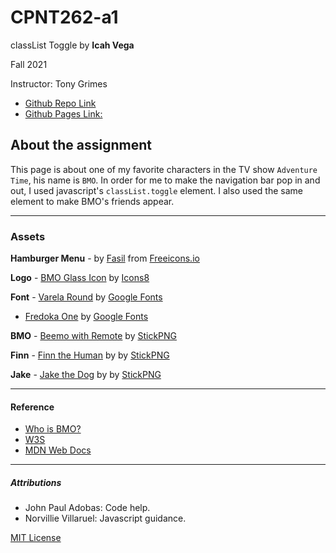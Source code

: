 # CPNT262-a1
classList Toggle by **Icah Vega**

Fall 2021

Instructor: Tony Grimes



- [Github Repo Link](https://github.com/Icahpv/cpnt262-a1.git)
- [Github Pages Link:](https://icahpv.github.io/cpnt262-a1/) 



## About the assignment


This page is about one of my favorite characters in the TV show  `Adventure Time`, his name is `BMO`. In order for me to make the navigation bar pop in and out, I used javascript's ```classList.toggle``` element. I also used the same element to make BMO's friends appear.

---


### Assets


**Hamburger Menu** - by [Fasil](https://freeicons.io/profile/722) from [Freeicons.io](https://freeicons.io/)

**Logo** - [BMO Glass Icon](https://icons8.com/icon/hOrSXhBz2aOQ/bmo) by [Icons8](https://icons8.com/)

**Font** - [Varela Round](https://fonts.google.com/specimen/Varela+Round?query=varela) by [Google Fonts](https://fonts.google.com/)
- [Fredoka One](https://fonts.google.com/specimen/Fredoka+One?preview.text=Click%20BMO%20to%20make%20him%20happy!&preview.text_type=custom) by [Google Fonts](https://fonts.google.com/)

**BMO** - [Beemo with Remote](https://www.stickpng.com/img/cartoons/adventure-time/adventure-time-bmo-beemo-with-remote) by [StickPNG](https://www.stickpng.com/)

**Finn** - [Finn the Human](https://www.stickpng.com/img/cartoons/adventure-time/adventure-time-finn-the-human)  by by [StickPNG](https://www.stickpng.com/)

**Jake** - [Jake the Dog](https://www.stickpng.com/img/cartoons/adventure-time/adventure-time-jake-the-dog) by by [StickPNG](https://www.stickpng.com/)


---

#### Reference


- [Who is BMO?](https://adventuretime.fandom.com/wiki/BMO)
- [W3S](https://www.w3schools.com/)
- [MDN Web Docs](https://developer.mozilla.org/en-US/)

---

##### Attributions


- John Paul Adobas: Code help.
- Norvillie Villaruel: Javascript guidance.





[MIT License](https://github.com/Icahpv/cpnt262-a1/blob/621c22247462431a30507a83906fba8fc8014f02/LICENSE)


